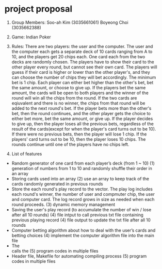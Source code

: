 # project proposal

1. Group Members:
  Soo-ah Kim (3035661061)
  Boyeong Choi (3035662388)
  
2. Game: Indian Poker

3. Rules: 
  There are two players: the user and the computer.
  The user and the computer each gets a separate deck of 10 cards ranging from A to 10, and the players get 20 chips each.
  One card each from the two decks are randomly chosen. The players have to show their card to the other player every round, but cannot see their own card.
  The players will guess if their card is higher or lower than the other player's, and they can choose the number of chips they will bet accordingly.
  The minimum bet is 1 chip. Each player can either bet higher than the other's bet, bet the same amount, or choose to give up.
  If the players bet the same amount, the cards will be open to both players and the winner of the round will win all the chips from the round. If the two cards are eqiuvalent and there is no winner, the chips from that round will be added to the next round's bet.
  If the player bets more than the other's bet, then the round continues, and the other player gets the choice to either bet more, bet the same amount, or give up.
  If the player decides to give up, then the player loses all the previous bets, regardless of the result of the cards(except for when the player's card turns out to be 10). If there were no previous bets, then the player will lose 1 chip. If the players' card turns out to be 10, then the player loses 10 chips.
  The rounds continue until one of the players have no chips left.
  
  
 4. List of features 
  - Random generator of one card from each player’s deck (from 1 ~ 10)
       (1) generation of numbers from 1 to 10 and randomly shuffle their order in an array 
  - Storing cards used into an array 
       (2) use an array to keep track of the cards randomly generated in previous rounds
  - Store the each round's play record to the vector. The play log includes each round's winner, the number of user and compmuter chip, the user and computer card. The log record grows in size as needed when each round proceeds.
       (3) dynamic memory management
  - Saving the user's play record (to accumulate the number of win / lose after all 10 rounds)
       (4) file intput to call previous txt file containing previous playing record
       (4) file output to update the txt file after all 10 rounds
  - Computer betting algorithm about how to deal with the user’s cards and betting choices
       (4) implement the computer algorithm file into the main file
  - The <main function file> calls the <computer betting algorithm function file> 
       (5) program codes in multiple files
  - Header file, Makefile for automating compiling process
       (5) program codes in multiple files
  
 
  
